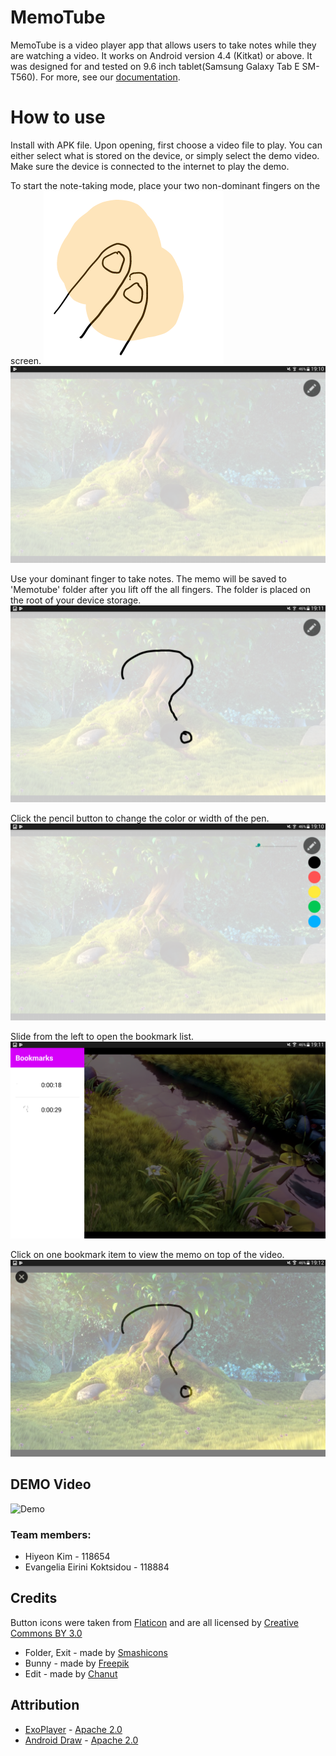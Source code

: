 # MemoTube
MemoTube is a video player app that allows users to take notes while they are watching a video.
It works on Android version 4.4 (Kitkat) or above. It was designed for and tested on 9.6 inch tablet(Samsung Galaxy Tab E SM-T560). For more, see our <a href="https://github.com/evakok/memotube/blob/Final/report-memotube.pdf">documentation</a>.

# How to use
Install with APK file. Upon opening, first choose a video file to play. You can either select what is stored on the device, or simply select the demo video. Make sure the device is connected to the internet to play the demo.

To start the note-taking mode, place your two non-dominant fingers on the screen.
![Two Fingers](images/twoFingers.png)
![Note Taking Mode](images/noteTaking.png)

Use your dominant finger to take notes. The memo will be saved to 'Memotube' folder after you lift off the all fingers. The folder is placed on the root of your device storage.
![Taking Note](images/takingNote.png)

Click the pencil button to change the color or width of the pen.
![Editor Button](images/editorButton.png)

Slide from the left to open the bookmark list.
![Bookmark List](images/bookmarkList.png)

Click on one bookmark item to view the memo on top of the video.
![Displaying Memo](images/displayMemo.png)

## DEMO Video
![Demo](https://github.com/evakok/memotube/blob/Final/demo.gif)

### Team members:
* Hiyeon Kim - 118654
* Evangelia Eirini Koktsidou - 118884

## Credits
Button icons were taken from [Flaticon](www.flaticon.com) and are all licensed by [Creative Commons BY 3.0](http://creativecommons.org/licenses/by/3.0/)

* Folder, Exit - made by [Smashicons](https://www.flaticon.com/authors/smashicons)
* Bunny - made by [Freepik](http://www.freepik.com)
* Edit - made by [Chanut](https://www.flaticon.com/authors/chanut)

## Attribution
* [ExoPlayer](https://google.github.io/ExoPlayer/) - [Apache 2.0](http://www.apache.org/licenses/LICENSE-2.0)
* [Android Draw](https://github.com/divyanshub024/AndroidDraw) - [Apache 2.0](http://www.apache.org/licenses/LICENSE-2.0)

